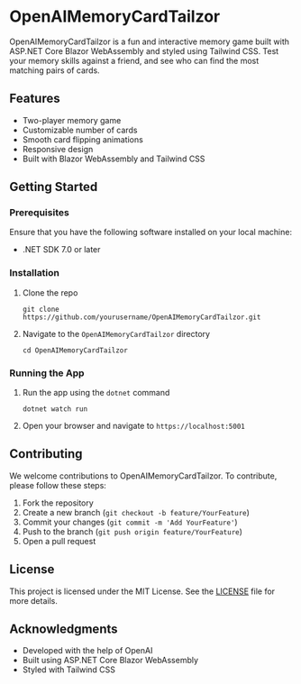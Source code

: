 # OpenAIMemoryCardTailzor

OpenAIMemoryCardTailzor is a fun and interactive memory game built with ASP.NET Core Blazor WebAssembly and styled using Tailwind CSS. Test your memory skills against a friend, and see who can find the most matching pairs of cards.

## Features

- Two-player memory game
- Customizable number of cards
- Smooth card flipping animations
- Responsive design
- Built with Blazor WebAssembly and Tailwind CSS

## Getting Started

### Prerequisites

Ensure that you have the following software installed on your local machine:

- .NET SDK 7.0 or later

### Installation

1. Clone the repo
   ```
   git clone https://github.com/yourusername/OpenAIMemoryCardTailzor.git
   ```
2. Navigate to the `OpenAIMemoryCardTailzor` directory
   ```
   cd OpenAIMemoryCardTailzor
   ```

### Running the App

1. Run the app using the `dotnet` command
   ```
   dotnet watch run
   ```
2. Open your browser and navigate to `https://localhost:5001`

## Contributing

We welcome contributions to OpenAIMemoryCardTailzor. To contribute, please follow these steps:

1. Fork the repository
2. Create a new branch (`git checkout -b feature/YourFeature`)
3. Commit your changes (`git commit -m 'Add YourFeature'`)
4. Push to the branch (`git push origin feature/YourFeature`)
5. Open a pull request

## License

This project is licensed under the MIT License. See the [LICENSE](LICENSE) file for more details.

## Acknowledgments

- Developed with the help of OpenAI
- Built using ASP.NET Core Blazor WebAssembly
- Styled with Tailwind CSS
